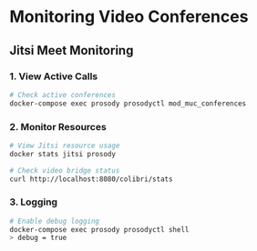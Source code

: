 # Monitoring Video Conferences

## Jitsi Meet Monitoring

### 1. View Active Calls
```bash
# Check active conferences
docker-compose exec prosody prosodyctl mod_muc_conferences
```

### 2. Monitor Resources
```bash
# View Jitsi resource usage
docker stats jitsi prosody

# Check video bridge status
curl http://localhost:8080/colibri/stats
```

### 3. Logging
```bash
# Enable debug logging
docker-compose exec prosody prosodyctl shell
> debug = true
``` 